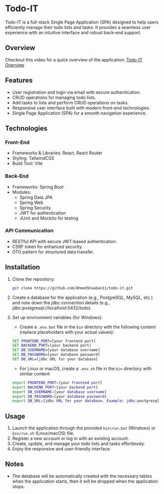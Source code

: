 # Todo-IT

Todo-IT is a full-stack Single Page Application (SPA) designed to help users efficiently manage their todo lists and tasks. It provides a seamless user experience with an intuitive interface and robust back-end support.

## Overview

Checkout this video for a quick overview of the application: [Todo-IT Overview](https://drive.google.com/file/d/1NQ9RvoRxwiQ9K9XQG-cNK92EQp51m53z/view?usp=drive_link)

## Features

- User registration and login via email with secure authentication.
- CRUD operations for managing todo lists.
- Add tasks to lists and perform CRUD operations on tasks.
- Responsive user interface built with modern front-end technologies.
- Single Page Application (SPA) for a smooth navigation experience.

## Technologies

### Front-End

- Frameworks & Libraries: React, React Router
- Styling: TailwindCSS
- Build Tool: Vite

### Back-End

- Frameworks: Spring Boot
- Modules:
  - Spring Data JPA
  - Spring Web
  - Spring Security
  - JWT for authentication
  - JUnit and Mockito for testing

### API Communication

- RESTful API with secure JWT-based authentication.
- CSRF token for enhanced security.
- DTO pattern for structured data transfer.

## Installation

1. Clone the repository:

    ```bash
    git clone https://github.com/AhmedShaaban11/todo-it.git
    ```

2. Create a database for the application (e.g., PostgreSQL, MySQL, etc.) and note down the jdbc connection details (e.g., jdbc:postgresql://localhost:5432/todo).

3. Set up environment variables (for Windows):
    - Create a `.env.bat` file in the `bin` directory with the following content (replace placeholders with your actual values):

    ```bat
    SET FRONTEND_PORT=[your frontend port]
    SET BACKEND_PORT=[your backend port]
    SET DB_USERNAME=[your database username]
    SET DB_PASSWORD=[your database password]
    SET DB_URL=[jdbc URL for your database]
    ```

    - For Linux or macOS, create a `.env.sh` file in the `bin` directory with similar content:

    ```bash
    export FRONTEND_PORT=[your frontend port]
    export BACKEND_PORT=[your backend port]
    export DB_USERNAME=[your database username]
    export DB_PASSWORD=[your database password]
    export DB_URL=[jdbc URL for your database. Example: jdbc:postgresql://localhost:5432/todo]
    ```

## Usage

1. Launch the application through the provided `bin\run.bat` (Windows) or `bin/run.sh` (Linux/macOS) file.
2. Register a new account or log in with an existing account.
3. Create, update, and manage your todo lists and tasks effortlessly.
4. Enjoy the responsive and user-friendly interface.

## Notes

- The database will be automatically created with the necessary tables when the application starts, then it will be dropped when the application stops.
